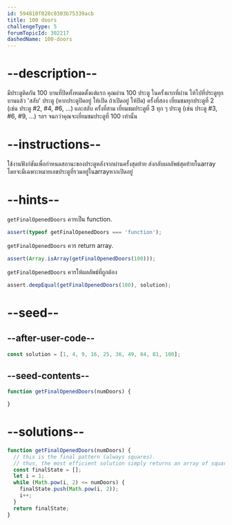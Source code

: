 ```yaml
---
id: 594810f028c0303b75339acb
title: 100 doors
challengeType: 5
forumTopicId: 302217
dashedName: 100-doors
---
```


# --description--

มีประตูติดกัน 100 บานที่ปิดทั้งหมดตั้งแต่แรก คุณผ่าน 100 ประตู ในครั้งแรกที่ผ่าน ให้ไปที่ประตูทุกบานแล้ว 'สลับ' ประตู (หากประตูปิดอยู่ ให้เปิด ถ้าเปิดอยู่ ให้ปิด) ครั้งที่สอง เยี่ยมชมทุกประตูที่ 2 (เช่น ประตู #2, #4, #6, ...) และสลับ ครั้งที่สาม เยี่ยมชมประตูที่ 3 ทุก ๆ ประตู (เช่น ประตู #3, #6, #9, ...) ฯลฯ จนกว่าคุณจะเยี่ยมชมประตูที่ 100 เท่านั้น

# --instructions--

ใช้งานฟังก์ชันเพื่อกำหนดสถานะของประตูหลังจากผ่านครั้งสุดท้าย ส่งกลับผลลัพธ์สุดท้ายในarray โดยจะมีเฉพาะหมายเลขประตูที่รวมอยู่ในarrayหากเปิดอยู่

# --hints--

`getFinalOpenedDoors` ควรเป็น function.

```js
assert(typeof getFinalOpenedDoors === 'function');
```

`getFinalOpenedDoors` ควร return array.

```js
assert(Array.isArray(getFinalOpenedDoors(100)));
```

`getFinalOpenedDoors` ควรให้ผลลัพธ์ที่ถูกต้อง

```js
assert.deepEqual(getFinalOpenedDoors(100), solution);
```

# --seed--

## --after-user-code--

```js
const solution = [1, 4, 9, 16, 25, 36, 49, 64, 81, 100];
```

## --seed-contents--

```js
function getFinalOpenedDoors(numDoors) {

}
```

# --solutions--

```js
function getFinalOpenedDoors(numDoors) {
  // this is the final pattern (always squares).
  // thus, the most efficient solution simply returns an array of squares up to numDoors).
  const finalState = [];
  let i = 1;
  while (Math.pow(i, 2) <= numDoors) {
    finalState.push(Math.pow(i, 2));
    i++;
  }
  return finalState;
}
```
